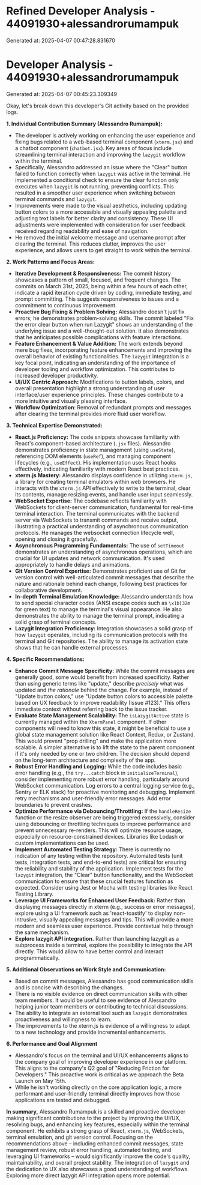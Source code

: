 # Refined Developer Analysis - 44091930+alessandrorumampuk
Generated at: 2025-04-07 00:47:28.831670

# Developer Analysis - 44091930+alessandrorumampuk
Generated at: 2025-04-07 00:45:23.309349

Okay, let's break down this developer's Git activity based on the provided logs.

**1. Individual Contribution Summary (Alessandro Rumampuk):**

*   The developer is actively working on enhancing the user experience and fixing bugs related to a web-based terminal component (`xterm.jsx`) and a chatbot component (`chatbot.jsx`). Key areas of focus include streamlining terminal interaction and improving the `lazygit` workflow within the terminal.
*   Specifically, Alessandro addressed an issue where the "Clear" button failed to function correctly when `lazygit` was active in the terminal. He implemented a conditional check to ensure the clear function only executes when `lazygit` is not running, preventing conflicts. This resulted in a smoother user experience when switching between terminal commands and `lazygit`.
*   Improvements were made to the visual aesthetics, including updating button colors to a more accessible and visually appealing palette and adjusting text labels for better clarity and consistency. These UI adjustments were implemented with consideration for user feedback received regarding readability and ease of navigation.
*   He removed the initial welcome message and username prompt after clearing the terminal. This reduces clutter, improves the user experience, and allows users to get straight to work within the terminal.

**2. Work Patterns and Focus Areas:**

*   **Iterative Development & Responsiveness:** The commit history showcases a pattern of small, focused, and frequent changes. The commits on March 31st, 2025, being within a few hours of each other, indicate a rapid iteration cycle driven by coding, immediate testing, and prompt committing. This suggests responsiveness to issues and a commitment to continuous improvement.
*   **Proactive Bug Fixing & Problem Solving:** Alessandro doesn't just fix errors; he demonstrates problem-solving skills. The commit labeled "Fix the error clear button when run Lazygit" shows an understanding of the underlying issue and a well-thought-out solution. It also demonstrates that he anticipates possible complications with feature interactions.
*   **Feature Enhancement & Value Addition:** The work extends beyond mere bug fixes, incorporating feature enhancements and improving the overall behavior of existing functionalities. The `lazygit` integration is a key focal point, indicating an understanding of the importance of developer tooling and workflow optimization. This contributes to increased developer productivity.
*   **UI/UX Centric Approach:** Modifications to button labels, colors, and overall presentation highlight a strong understanding of user interface/user experience principles. These changes contribute to a more intuitive and visually pleasing interface.
*   **Workflow Optimization**: Removal of redundant prompts and messages after clearing the terminal provides more fluid user workflow.

**3. Technical Expertise Demonstrated:**

*   **React.js Proficiency:** The code snippets showcase familiarity with React's component-based architecture (`.jsx` files). Alessandro demonstrates proficiency in state management (using `useState`), referencing DOM elements (`useRef`), and managing component lifecycles (e.g., `useEffect`). His implementation uses React hooks effectively, indicating familiarity with modern React best practices.
*   **xterm.js Mastery:** Alessandro displays confidence in utilizing `xterm.js`, a library for creating terminal emulators within web browsers. He interacts with the `xterm.js` API effectively to write to the terminal, clear its contents, manage resizing events, and handle user input seamlessly.
*   **WebSocket Expertise:** The codebase reflects familiarity with WebSockets for client-server communication, fundamental for real-time terminal interaction. The terminal communicates with the backend server via WebSockets to transmit commands and receive output, illustrating a practical understanding of asynchronous communication protocols. He manages the websocket connection lifecycle well, opening and closing it gracefully.
*   **Asynchronous Programming Fundamentals:** The use of `setTimeout` demonstrates an understanding of asynchronous operations, which are crucial for UI updates and network communication. It's used appropriately to handle delays and animations.
*   **Git Version Control Expertise:** Demonstrates proficient use of Git for version control with well-articulated commit messages that describe the nature and rationale behind each change, following best practices for collaborative development.
*   **In-depth Terminal Emulation Knowledge:** Alessandro understands how to send special character codes (ANSI escape codes such as `\x1b[32m` for green text) to manage the terminal's visual appearance. He also demonstrates the ability to manage the terminal prompt, indicating a solid grasp of terminal concepts.
*   **Lazygit Integration Proficiency:** Integration showcases a solid grasp of how `lazygit` operates, including its communication protocols with the terminal and Git repositories. The ability to manage its activation state shows that he can handle external processes.

**4. Specific Recommendations:**

*   **Enhance Commit Message Specificity:** While the commit messages are generally good, some would benefit from increased specificity. Rather than using generic terms like "update," describe *precisely* what was updated and *the rationale* behind the change. For example, instead of "Update button colors," use "Update button colors to accessible palette based on UX feedback to improve readability (Issue #123)." This offers immediate context without referring back to the issue tracker.
*   **Evaluate State Management Scalability:** The `isLazygitActive` state is currently managed within the `XtermPanel` component. If other components will need to know this state, it might be beneficial to use a global state management solution like React Context, Redux, or Zustand. This would prevent "prop drilling" and make the application more scalable. A simpler alternative is to lift the state to the parent component if it's only needed by one or two children. The decision should depend on the long-term architecture and complexity of the app.
*   **Robust Error Handling and Logging:** While the code includes basic error handling (e.g., the `try...catch` block in `initializeTerminal`), consider implementing more robust error handling, particularly around WebSocket communication. Log errors to a central logging service (e.g., Sentry or ELK stack) for proactive monitoring and debugging. Implement retry mechanisms and user-friendly error messages. Add error boundaries to prevent crashes.
*   **Optimize Performance via Debouncing/Throttling:** If the `handleResize` function or the resize observer are being triggered excessively, consider using debouncing or throttling techniques to improve performance and prevent unnecessary re-renders. This will optimize resource usage, especially on resource-constrained devices. Libraries like Lodash or custom implementations can be used.
*   **Implement Automated Testing Strategy:** There is currently no indication of any testing within the repository. Automated tests (unit tests, integration tests, and end-to-end tests) are critical for ensuring the reliability and stability of the application. Implement tests for the `lazygit` integration, the "Clear" button functionality, and the WebSocket communication to ensure that these crucial features function as expected. Consider using Jest or Mocha with testing libraries like React Testing Library.
*   **Leverage UI Frameworks for Enhanced User Feedback:** Rather than displaying messages directly in xterm (e.g., success or error messages), explore using a UI framework such as 'react-toastify' to display non-intrusive, visually appealing messages and tips. This will provide a more modern and seamless user experience. Provide contextual help through the same mechanism.
*   **Explore lazygit API integration.** Rather than launching lazygit as a subprocess inside a terminal, explore the possibility to integrate the API directly. This would allow to have better control and interact programmatically.

**5. Additional Observations on Work Style and Communication:**

*   Based on commit messages, Alessandro has good communication skills and is concise with describing the changes.
*   There is no visible evidence on direct communication skills with other team members. It would be useful to see evidence of Alessandro helping junior team members or contributing to technical discussions.
*   The ability to integrate an external tool such as `lazygit` demonstrates proactiveness and willingness to learn.
*   The improvements to the xterm.js is evidence of a willingness to adapt to a new technology and provide incremental enhancements.

**6. Performance and Goal Alignment**

* Alessandro's focus on the terminal and UI/UX enhancements aligns to the company goal of improving developer experience in our platform. This aligns to the company's Q2 goal of "Reducing Friction for Developers." This proactive work is critical as we approach the Beta Launch on May 15th.
* While he isn't working directly on the core application logic, a more performant and user-friendly terminal directly improves how those applications are tested and debugged.

**In summary,** Alessandro Rumampuk is a skilled and proactive developer making significant contributions to the project by improving the UI/UX, resolving bugs, and enhancing key features, especially within the terminal component. He exhibits a strong grasp of React, `xterm.js`, WebSockets, terminal emulation, and git version control. Focusing on the recommendations above – including enhanced commit messages, state management review, robust error handling, automated testing, and leveraging UI frameworks – would significantly improve the code's quality, maintainability, and overall project stability. The integration of `lazygit` and the dedication to UX also showcases a good understanding of workflows. Exploring more direct lazygit API integration opens more potential.
